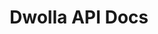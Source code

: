---
title: Dwolla API Docs

language_tabs:
  - json
  - php
  - ruby
  - python
  - js: node.js

toc_footers:
  - <a href='https://www.dwolla.com/applications/create' target="_blank">Get API Credentials</a>
  - <a href='https://sandbox.uat.dwolla.com/' target="_blank">Sandbox Admin</a>
  - <a href='http://github.com/tripit/slate' target="_blank">Documentation Powered by Slate</a>

includes:
  # overview
  - introduction
  - authentication
  - oauth
  - metadata
  - webhooks

  # resources
  - send
  - checkouts
  - fundingsources
  - requests
  - users
  - transactions
  - transactionStats
  - balance
  - masspay
  - refund
  - contacts
  - accounts
 
  # misc
  - changelog

search: true
---